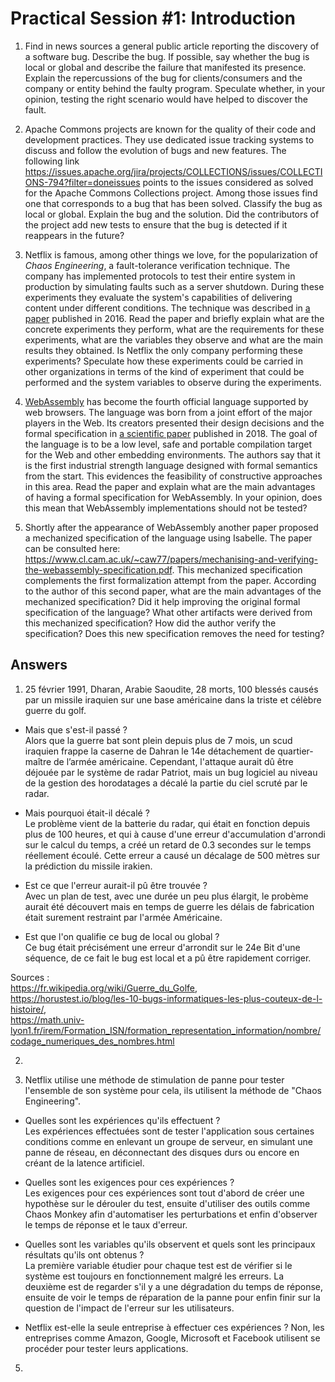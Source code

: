# Practical Session #1: Introduction

1. Find in news sources a general public article reporting the discovery of a software bug. Describe the bug. If possible, say whether the bug is local or global and describe the failure that manifested its presence. Explain the repercussions of the bug for clients/consumers and the company or entity behind the faulty program. Speculate whether, in your opinion, testing the right scenario would have helped to discover the fault.

2. Apache Commons projects are known for the quality of their code and development practices. They use dedicated issue tracking systems to discuss and follow the evolution of bugs and new features. The following link https://issues.apache.org/jira/projects/COLLECTIONS/issues/COLLECTIONS-794?filter=doneissues points to the issues considered as solved for the Apache Commons Collections project. Among those issues find one that corresponds to a bug that has been solved. Classify the bug as local or global. Explain the bug and the solution. Did the contributors of the project add new tests to ensure that the bug is detected if it reappears in the future?

3. Netflix is famous, among other things we love, for the popularization of *Chaos Engineering*, a fault-tolerance verification technique. The company has implemented protocols to test their entire system in production by simulating faults such as a server shutdown. During these experiments they evaluate the system's capabilities of delivering content under different conditions. The technique was described in [a paper](https://arxiv.org/ftp/arxiv/papers/1702/1702.05843.pdf) published in 2016. Read the paper and briefly explain what are the concrete experiments they perform, what are the requirements for these experiments, what are the variables they observe and what are the main results they obtained. Is Netflix the only company performing these experiments? Speculate how these experiments could be carried in other organizations in terms of the kind of experiment that could be performed and the system variables to observe during the experiments.

4. [WebAssembly](https://webassembly.org/) has become the fourth official language supported by web browsers. The language was born from a joint effort of the major players in the Web. Its creators presented their design decisions and the formal specification in [a scientific paper](https://people.mpi-sws.org/~rossberg/papers/Haas,%20Rossberg,%20Schuff,%20Titzer,%20Gohman,%20Wagner,%20Zakai,%20Bastien,%20Holman%20-%20Bringing%20the%20Web%20up%20to%20Speed%20with%20WebAssembly.pdf) published in 2018. The goal of the language is to be a low level, safe and portable compilation target for the Web and other embedding environments. The authors say that it is the first industrial strength language designed with formal semantics from the start. This evidences the feasibility of constructive approaches in this area. Read the paper and explain what are the main advantages of having a formal specification for WebAssembly. In your opinion, does this mean that WebAssembly implementations should not be tested? 

5.  Shortly after the appearance of WebAssembly another paper proposed a mechanized specification of the language using Isabelle. The paper can be consulted here: https://www.cl.cam.ac.uk/~caw77/papers/mechanising-and-verifying-the-webassembly-specification.pdf. This mechanized specification complements the first formalization attempt from the paper. According to the author of this second paper, what are the main advantages of the mechanized specification? Did it help improving the original formal specification of the language? What other artifacts were derived from this mechanized specification? How did the author verify the specification? Does this new specification removes the need for testing?

## Answers

1. 25 février 1991, Dharan, Arabie Saoudite, 28 morts, 100 blessés causés par un missile iraquien sur une base américaine dans la triste et célèbre guerre du golf. 

- Mais que s'est-il passé ?   
Alors que la guerre bat sont plein depuis plus de 7 mois, un scud iraquien frappe la caserne de Dahran le 14e détachement de quartier-maître de l’armée américaine. Cependant, l'attaque aurait dû être déjouée par le système de radar Patriot, mais un bug logiciel au niveau de la gestion des horodatages a décalé la partie du ciel scruté par le radar. 

- Mais pourquoi était-il décalé ?  
Le problème vient de la batterie du radar, qui était en fonction depuis plus de 100 heures, et qui à cause d'une erreur d'accumulation d'arrondi sur le calcul du temps, a créé un retard de 0.3 secondes sur le temps réellement écoulé. Cette erreur a causé un décalage de 500 mètres sur la prédiction du missile irakien.

- Est ce que l'erreur aurait-il pû être trouvée ?  
Avec un plan de test, avec une durée un peu plus élargit, le probème aurait été découvert mais en temps de guerre les délais de fabrication était surement restraint par l'armée Américaine.

- Est que l'on qualifie ce bug de local ou global ?  
Ce bug était précisément une erreur d'arrondit sur le 24e Bit d'une séquence, de ce fait le bug est local et a pû être rapidement corriger.


Sources :  
    https://fr.wikipedia.org/wiki/Guerre_du_Golfe,   
    https://horustest.io/blog/les-10-bugs-informatiques-les-plus-couteux-de-l-histoire/,  
    https://math.univ-lyon1.fr/irem/Formation_ISN/formation_representation_information/nombre/codage_numeriques_des_nombres.html

2. 

3. Netflix utilise une méthode de stimulation de panne pour tester l'ensemble de son système pour cela, ils utilisent la méthode de "Chaos Engineering".

- Quelles sont les expériences qu'ils effectuent ?  
Les expériences effectuées sont de tester l'application sous certaines conditions comme en enlevant un groupe de serveur, en simulant une panne de réseau, en déconnectant des disques durs ou encore en créant de la latence artificiel.

- Quelles sont les exigences pour ces expériences ?  
Les exigences pour ces expériences sont tout d'abord de créer une hypothèse sur le dérouler du test, ensuite d'utiliser des outils comme Chaos Monkey afin d'automatiser les perturbations et enfin d'observer le temps de réponse et le taux d'erreur.

- Quelles sont les variables qu'ils observent et quels sont les principaux résultats qu'ils ont obtenus ?  
La première variable étudier pour chaque test est de vérifier si le système est toujours en fonctionnement malgré les erreurs. La deuxième est de regarder s'il y a une dégradation du temps de réponse, ensuite de voir le temps de réparation de la panne pour enfin finir sur la question de l'impact de l'erreur sur les utilisateurs.

- Netflix est-elle la seule entreprise à effectuer ces expériences ?
Non, les entreprises comme Amazon, Google, Microsoft et Facebook utilisent se procéder pour tester leurs applications.


5.